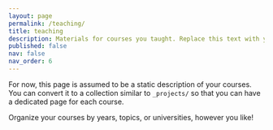 ```yaml
---
layout: page
permalink: /teaching/
title: teaching
description: Materials for courses you taught. Replace this text with your description.
published: false
nav: false
nav_order: 6
---
```


For now, this page is assumed to be a static description of your courses. You can convert it to a collection similar to `_projects/` so that you can have a dedicated page for each course.

Organize your courses by years, topics, or universities, however you like!
